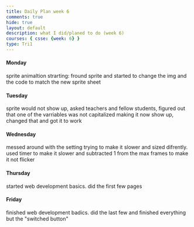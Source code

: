```yaml
---
title: Daily Plan week 6
comments: true
hide: true
layout: default
description: what I did/planed to do (week 6)
courses: { csse: {week: 6} }
type: Tri1
---
```


#### Monday
sprite animaltion strarting: fround sprite and started to change the img and the code to match the new sprite sheet


#### Tuesday
sprite would not show up, asked teachers and fellow students, figured out that one of the varriables was not capitalized making it now show up, changed that and got it to work

#### Wednesday
messed around with the setting trying to make it slower and sized difrently.  used timer to make it slower and subtracted 1 from the max frames to make it not flicker

#### Thursday
started web development basics.  did the first few pages

#### Friday
finished web development badics. did the last few and finished everything but the "switched button"